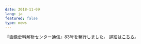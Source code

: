 ```yaml
---
date: 2018-11-09
lang: ja
featured: false
type: news
---
```

『画像史料解析センター通信』83号を発行しました。
 詳細は<a href="https://www.hi.u-tokyo.ac.jp/gazo/centernewslist.htm" target="_blank">こちら</a>。
